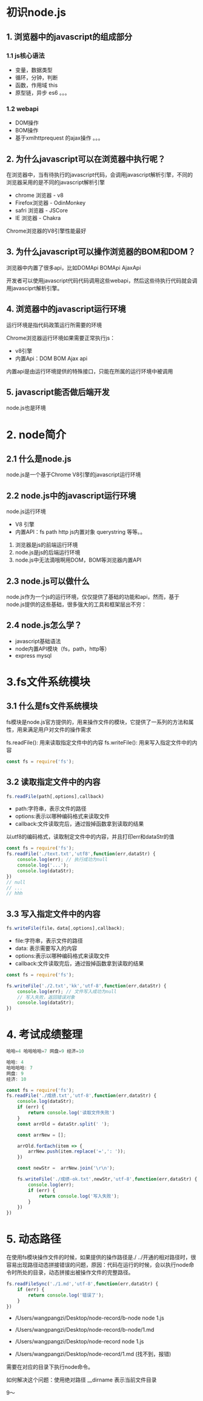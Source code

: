 # 初识node.js
## 1. 浏览器中的javascript的组成部分
### 1.1 js核心语法
- 变量，数据类型
- 循环，分钟，判断
- 函数，作用域 this
- 原型链，异步 es6
。。。

### 1.2 webapi
- DOM操作
- BOM操作
- 基于xmlhttprequest 的ajax操作
。。。

## 2. 为什么javascript可以在浏览器中执行呢？

在浏览器中，当有待执行的javascript代码，会调用javascript解析引擎，不同的浏览器采用的是不同的javascript解析引擎

- chrome 浏览器 - v8
- Firefox浏览器 - OdinMonkey
- safri 浏览器 - JSCore
- IE 浏览器 - Chakra

Chrome浏览器的V8引擎性能最好

## 3. 为什么javascript可以操作浏览器的BOM和DOM？

浏览器中内置了很多api，比如DOMApi  BOMApi AjaxApi

开发者可以使用javascript代码代码调用这些webapi，然后这些待执行代码就会调用javasciprt解析引擎。

## 4. 浏览器中的javascript运行环境

运行环境是指代码政策运行所需要的环境

Chrome浏览器运行环境如果需要正常执行js：
- v8引擎
- 内置Api：DOM BOM Ajax api

内置api是由运行环境提供的特殊接口，只能在所属的运行环境中被调用

## 5. javascript能否做后端开发

node.js也是环境

# 2. node简介

## 2.1 什么是node.js

node.js是一个基于Chrome V8引擎的javascript运行环境

## 2.2 node.js中的javascript运行环境

node.js运行环境
- V8 引擎
- 内置API：fs  path http  js内置对象 querystring 等等。。

1. 浏览器是js的前端运行环境
2. node.js是js的后端运行环境
3. node.js中无法滴哦啊用DOM，BOM等浏览器内置API

## 2.3 node.js可以做什么

node.js作为一个js的运行环境，仅仅提供了基础的功能和api，然而，基于node.js提供的这些基础，很多强大的工具和框架层出不穷：

## 2.4 node.js怎么学？

- javascript基础语法
- node内置API模块（fs，path，http等）
- express mysql

# 3.fs文件系统模块

## 3.1 什么是fs文件系统模块

fs模块是node.js官方提供的，用来操作文件的模块，它提供了一系列的方法和属性，用来满足用户对文件的操作需求

fs.readFile(): 用来读取指定文件中的内容
fs.writeFile(): 用来写入指定文件中的内容

```js
const fs = require('fs');
```
## 3.2 读取指定文件中的内容
```js
fs.readFile(path[,options],callback)
```
- path:字符串，表示文件的路径
- options:表示以哪种编码格式来读取文件
- callback:文件读取完后，通过毁掉函数拿到读取的结果

以utf8的编码格式，读取制定文件中的内容，并且打印err和dataStr的值

```js
const fs = require('fs');
fs.readFile('./text.txt','utf8',function(err,dataStr) {
    console.log(err); // 执行成功为null
    console.log('...');
    console.log(dataStr);
})
// null
// ...
// hhh
```

## 3.3 写入指定文件中的内容
```js
fs.writeFile(file，data[,options],callback);
```
- file:字符串，表示文件的路径
- data: 表示需要写入的内容
- options:表示以哪种编码格式来读取文件
- callback:文件读取完后，通过毁掉函数拿到读取的结果

```js
const fs = require('fs');

fs.writeFile('./2.txt','kk','utf-8',function(err,dataStr) {
    console.log(err); // 文件写入成功为null
    // 写入失败，返回错误对象
    console.log(dataStr);
})
```


# 4. 考试成绩整理
```js
哈哈=4 哈哈哈哈=7 网盘=9 经济=10
```

```js
哈哈: 4
哈哈哈哈: 7
网盘: 9
经济: 10
```

```js
const fs = require('fs');
fs.readFile('./成绩.txt','utf-8',function(err,dataStr) {
    console.log(dataStr);
    if (err) {
        return console.log('读取文件失败')
    }
    const arrOld = dataStr.split(' ');

    const arrNew = [];

    arrOld.forEach(item => {
        arrNew.push(item.replace('=',': '));
    })

    const newStr =  arrNew.join('\r\n');

    fs.writeFile('./成绩-ok.txt',newStr,'utf-8',function(err,dataStr) {
        console.log(err);
        if (err) {
            return console.log('写入失败');
        }
    })
})


```

# 5. 动态路径

在使用fs模块操作文件的时候，如果提供的操作路径是./  ../开通的相对路径时，很容易出现路径动态拼接错误的问题，原因：代码在运行的时候，会以执行node命令时所处的目录，动态拼接出被操作文件的完整路径。

```js
fs.readFileSync('./1.md','utf-8',function(err,dataStr) {
    if (err) {
        return console.log('错误了');
    }
})
```


 - /Users/wangpangzi/Desktop/node-record/b-node   node  1.js
 - /Users/wangpangzi/Desktop/node-record/b-node/1.md

 - /Users/wangpangzi/Desktop/node-record   node 1.js
 - /Users/wangpangzi/Desktop/node-record/1.md  (找不到，报错)

需要在对应的目录下执行node命令。

如何解决这个问题：使用绝对路径 __dirname 表示当前文件目录


9～